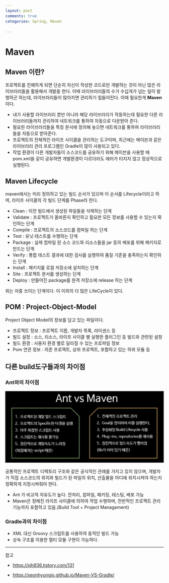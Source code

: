 ```yaml
---
layout: post
comments: true
categories: Spring, Maven

---
```


# Maven



## Maven 이란?

프로젝트를 진해하게 되면 단순히 자신이 작성한 코드로만 개발하는 것이 아닌 많은 라이브러리들을 활용해서 개발을 한다. 이때 라이브러리들의 수가 수십개가 넘는 일이 발행하곤 하는데, 라이브러리들이 많아지면 관리하기 힘들어진다. 이때 필요한게 **Maven** 이다.

- 내가 사용할 라이브러리 뿐만 아니라 해당 라이브러리가 작동하는데 필요한 다른 라이브러리들까지 관리하여 네트워크를 통하여 자동으로 다운받아 준다.
- 필요한 라이브러리들을 특정 문서에 정의해 놓으면 네트워크를 통하여 라이브러리들을 자동으로 받아준다.
- 프로젝트의 전체적인 라이프 사이클을 관리하는 도구이며, 최근에는 메이븐과 같은 라이브러리 관리 프로그램인 Gradle이 많이 사용되고 있다.
- 작업 환경이 다른 개발자들이 소스코드를 공유하기 위해 메이븐을 사용할 때 pom.xml을 같이 공유하면 개발환경이 다르더라도 에러가 터지지 않고 정상적으로 실행된다.



## Maven Lifecycle

maven에서는 미리 정의하고 있는 빌드 순서가 있으며 이 순서를 Lifecycle이라고 하며, 라이프 사이클의 각 빌드 단계를 Phase라 한다. 

- Clean : 이전 빌드에서 생성된 파일들을 삭제하는 단계
- Validate : 프로젝트가 올바른지 확인하고 필요한 모든 정보를 사용할 수 있는지 확인하는 단계
- Compile :  프로젝트의 소스코드를 컴파일 하는 단계
- Test : 유닛 테스트를 수행하는 단계
- Package : 실제 컴파일 된 소스 코드와 리소스들을 jar 등의 배포를 위해 패키지로 만드는 단계
- Verify : 통합 테스트 결과에 대한 검사를 실행하여 품질 기준을 충족하는지 확인하는 단계
- Install : 패키지를 로컬 저장소에 설치하는 단계
- Site : 프로젝트 문서를 생성하는 단계
- Deploy : 만들어진 package를 원격 저장소에 release 하는 단계

위는 자중 쓰이는 단계이다. 이 이외의 더 많은 LifeCycle이 있다.



## POM : Project-Object-Model

Project Object Model의 정보를 담고 있는 파일이다.

- 프로젝트 정보 : 프로젝트 이름, 개발자 목록, 라이센스 등
- 빌드 설정 : 소스, 리소스, 라이프 사이클 별 실행한 플러그인 등 빌드와 관련된 설정
- 빌드 환경 : 사용자 환경 별로 달라질 수 있는 프로파일 정보
- Pom 연관 정보 : 의존 프로젝트, 상위 프로젝트, 포함하고 있는 하위 모듈 등



## 다른 build도구들과의 차이점

### Ant와의 차이점

![](../../assets/spring/antvsmaven.jpeg)

공통적인 프로젝트 디렉토리 구조와 같은 공식적인 관례를 가지고 있지 않으며, 개발자가 직접 소스코드의 위치와 빌드가 된 파일의 위치, 산출물을 어디에 위치시켜야 하는지 정확하게 지정시켜줘야 한다. 

- Ant 가 비교적 자유도가 높다. 전처리, 컴파일, 패키징, 테스팅, 배포 가능
- Maven은 정해진 라이프 사이클에 의하여 작업 수행하며, 전반적인 프로젝트 관리 기능까지 포함하고 있음.(Build Tool + Project Management)



### Gradle과의 차이점

- XML 대신 Groovy 스크립트를 사용하여 동적인 빌드 가능
- 상속 구조를 이용한 멀티 모듈 구현이 가능하다.



---

참고

- <https://sjh836.tistory.com/131>

- <https://seonhyungjo.github.io/Maven-VS-Gradle/>